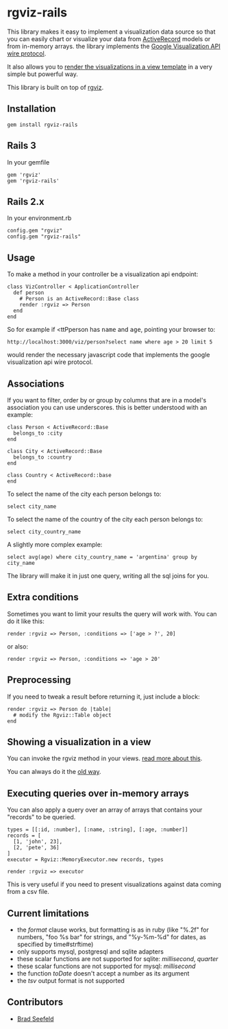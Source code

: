rgviz-rails
===========

This library makes it easy to implement a visualization data source so that you can easily chart or visualize your data from [ActiveRecord](http://ar.rubyonrails.org/) models or from in-memory arrays. the library implements the [Google Visualization API wire protocol](http://code.google.com/apis/visualization/documentation/dev/implementing_data_source.html).

It also allows you to [render the visualizations in a view template](https://github.com/asterite/rgviz-rails/wiki/showing-a-visualization-in-a-view) in a very simple but powerful way.

This library is built on top of [rgviz](https://github.com/asterite/rgviz).

Installation
------------

    gem install rgviz-rails

Rails 3
-------

In your gemfile

    gem 'rgviz'
    gem 'rgviz-rails'

Rails 2.x
---------

In your environment.rb

    config.gem "rgviz"
    config.gem "rgviz-rails"

Usage
-----

To make a method in your controller be a visualization api endpoint:

    class VizController < ApplicationController
      def person
        # Person is an ActiveRecord::Base class
        render :rgviz => Person
      end
    end

So for example if <ttPperson</tt> has <tt>name</tt> and <tt>age</tt>, pointing your browser to:

    http://localhost:3000/viz/person?select name where age > 20 limit 5

would render the necessary javascript code that implements the google visualization api wire protocol.

Associations
------------

If you want to filter, order by or group by columns that are in a model's association you can use underscores. this is better understood with an example:

    class Person < ActiveRecord::Base
      belongs_to :city
    end

    class City < ActiveRecord::Base
      belongs_to :country
    end

    class Country < ActiveRecord::base
    end

To select the name of the city each person belongs to:

    select city_name

To select the name of the country of the city each person belongs to:

    select city_country_name

A slightly more complex example:

    select avg(age) where city_country_name = 'argentina' group by city_name

The library will make it in just one query, writing all the sql joins for you.

Extra conditions
----------------

Sometimes you want to limit your results the query will work with. You can do it like this:

    render :rgviz => Person, :conditions => ['age > ?', 20]

or also:

    render :rgviz => Person, :conditions => 'age > 20'

Preprocessing
-------------

If you need to tweak a result before returning it, just include a block:

    render :rgviz => Person do |table|
      # modify the Rgviz::Table object
    end

Showing a visualization in a view
---------------------------------

You can invoke the rgviz method in your views. [read more about this](https://github.com/asterite/rgviz-rails/wiki/showing-a-visualization-in-a-view).

You can always do it the [old way](https://developers.google.com/chart/interactive/docs/examples#full_html_page_example).

Executing queries over in-memory arrays
---------------------------------------

You can also apply a query over an array of arrays that contains your "records" to be queried.

    types = [[:id, :number], [:name, :string], [:age, :number]]
    records = [
      [1, 'john', 23],
      [2, 'pete', 36]
    ]
    executor = Rgviz::MemoryExecutor.new records, types

    render :rgviz => executor

This is very useful if you need to present visualizations against data coming from a csv file.

Current limitations
-------------------

* the *format* clause works, but formatting is as in ruby (like "%.2f" for numbers, "foo %s bar" for strings, and "%y-%m-%d" for dates, as specified by time#strftime)
* only supports mysql, postgresql and sqlite adapters
* these scalar functions are not supported for sqlite: *millisecond*, *quarter*
* these scalar functions are not supported for mysql: *millisecond*
* the function *toDate* doesn't accept a number as its argument
* the *tsv* output format is not supported

Contributors
------------

* [Brad Seefeld](https://github.com/bradseefeld)